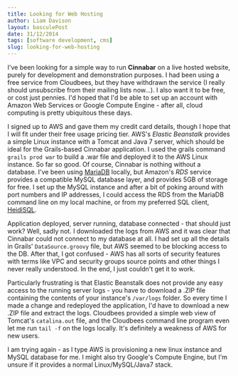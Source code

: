 ```yaml
---
title: Looking for Web Hosting
author: Liam Davison
layout: basculePost
date: 31/12/2014
tags: [software development, cms]
slug: looking-for-web-hosting
---
```

I've been looking for a simple way to run **Cinnabar** on a live hosted website, purely for development and demonstration purposes. I had been using a free service from Cloudbees, but they have withdrawn the service (I really should unsubscribe from their mailing lists now...). I also want it to be free, or cost just pennies. I'd hoped that I'd be able to set up an account with Amazon Web Services or Google Compute Engine - after all, cloud computing is pretty ubiquitous these days.

I signed up to AWS and gave them my credit card details, though I hope that I will fit under their free usage pricing tier. AWS's _Elastic Beanstalk_ provides a simple Linux instance with a Tomcat and Java 7 server, which should be ideal for the Grails-based Cinnabar application. I used the grails command `grails prod war` to build a .war file and deployed it to the AWS Linux instance. So far so good. Of course, Cinnabar is nothing without a database. I've been using [MariaDB](https://mariadb.org/) locally, but Amazon's _RDS_ service provides a compatible MySQL database layer, and provides 5GB of storage for free. I set up the MySQL instance and after a bit of poking around with port numbers and IP addresses, I could access the RDS from the MariaDB command line on my local machine, or from my preferred SQL client, [HeidiSQL](http://www.heidisql.com/).

Application deployed, server running, database connected - that should just work? Well, sadly not. I downloaded the logs from AWS and it was clear that Cinnabar could not connect to my database at all. I had set up all the details in Grails' `DataSource.groovy` file, but AWS seemed to be blocking access to the DB. After that, I got confused - AWS has all sorts of security features with terms like VPC and security groups source points and other things I never really understood. In the end, I just couldn't get it to work.

Particularly frustrating is that Elastic Beanstalk does not provide any easy access to the running server logs - you have to download a .ZIP file containing the contents of your instance's `/var/logs` folder. So every time I made a change and redeployed the application, I'd have to download a new .ZIP file and extract the logs. Cloudbees provided a simple web view of Tomcat's `catalina.out` file, and the Cloudbees command line program even let me run `tail -f` on the logs locally. It's definitely a weakness of AWS for new users.

I am trying again - as I type AWS is provisioning a new linux instance and MySQL database for me. I might also try Google's Compute Engine, but I'm unsure if it provides a normal Linux/MySQL/Java7 stack.
